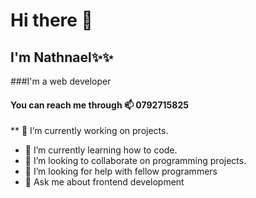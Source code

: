 # Hi there 👋
## I'm Nathnael✨✨ 
###I'm a web developer
#### You can reach me through 📫 0792715825

** 🔭 I’m currently working on projects.
- 🌱 I’m currently learning how to code.
- 👯 I’m looking to collaborate on programming projects.
- 🤔 I’m looking for help with fellow programmers
- 💬 Ask me about frontend development
